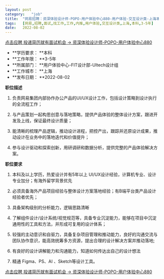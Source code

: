 ```yaml
---
layout:	post
category:	"job"
title:	"网易招聘：资深体验设计师-POPO-用户体验中心880-用户体验-交互设计类-上海本科3-5年"
tags:	[网易,招聘,面试,找工作,工作,内推,用户体验,交互设计类,上海,本科,3-5年]
date:	2022-08-02
---
```


[点击应聘 投递简历就有面试机会 ->  资深体验设计师-POPO-用户体验中心880](http://mobile.bole.netease.com/bole/boleDetail?id=41967&employeeId=346f03c3cda5f04c&key=all)



- **学历要求： **本科
- **工作年限： **3-5年
- **所属部门： **用户体验中心-FIT设计部-UItech设计组
- **工作城市： **上海
- **发布日期： **2022-08-02



**职位描述**

1. 负责网易集团内部协作办公产品的UI/UX设计工作，包括设计策略到设计执行的全流程工作；

2. 与产品策划一起构思创意与落地策略，提供产品体验的整体设计方案，跟进开发及上线，保证最终设计质量；

3. 能清晰的梳理产品逻辑，推动设计进程，把控产出，跟踪并还原设计成果，推动设计在业务中的落地迭代和价值提升；

4. 参与设计驱动和探索创新，用研调研和数据分析，提供完整的产品体验解决方案。



**职位要求**

1. 本科及以上学历，热爱设计并有5年以上 UI/UX设计经验，计算机专业、设计专业加分；有海外留学背景优先

2. 必须具备海外产品项目经验与整体设计方案落地经验；有B端平台类产品设计经验者优先；

3. 具备架构级别的分析能力，逻辑思路清晰

4. 了解组件设计/设计系统/视觉规范等，具备专业沉淀能力，能够在项目中沉淀通用性的工具和方法，并形成可复用的设计体系；

5. 较强的主动意识和自驱力，具备复杂项目管理和推动能力，良好的沟通交流与团队协作意识，能高效统筹多方资源，提出合理的设计解决方案并推动落地;

6. 有良好的设计讲解能力和沟通能力，知道如何传达出自己的设计想法

7. 精通 Figma、PS、AI 、Sketch等设计工具。



[点击应聘 投递简历就有面试机会 ->  资深体验设计师-POPO-用户体验中心880](http://mobile.bole.netease.com/bole/boleDetail?id=41967&employeeId=346f03c3cda5f04c&key=all)